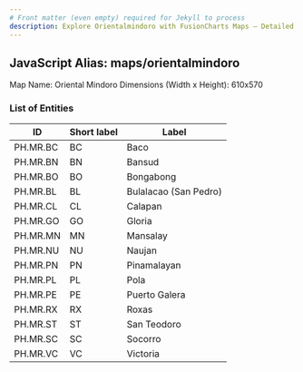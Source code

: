 ```yaml
---
# Front matter (even empty) required for Jekyll to process
description: Explore Orientalmindoro with FusionCharts Maps – Detailed features for seamless integration. Try now & enhance your data visualization today! 
---
```


## JavaScript Alias: maps/orientalmindoro

Map Name: Oriental Mindoro
Dimensions (Width x Height): 610x570





### List of Entities

ID | Short label | Label
---|---|---|
PH.MR.BC | BC | Baco
PH.MR.BN | BN | Bansud
PH.MR.BO | BO | Bongabong
PH.MR.BL | BL | Bulalacao (San Pedro)
PH.MR.CL | CL | Calapan
PH.MR.GO | GO | Gloria
PH.MR.MN | MN | Mansalay
PH.MR.NU | NU | Naujan
PH.MR.PN | PN | Pinamalayan
PH.MR.PL | PL | Pola
PH.MR.PE | PE | Puerto Galera
PH.MR.RX | RX | Roxas
PH.MR.ST | ST | San Teodoro
PH.MR.SC | SC | Socorro
PH.MR.VC | VC | Victoria